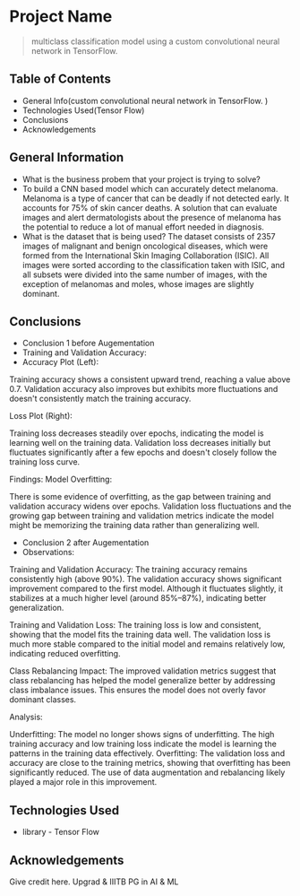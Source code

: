 # Project Name
> multiclass classification model using a custom convolutional neural network in TensorFlow. 


## Table of Contents
* General Info(custom convolutional neural network in TensorFlow. )
* Technologies Used(Tensor Flow)
* Conclusions
* Acknowledgements



## General Information
- What is the business probem that your project is trying to solve?
- To build a CNN based model which can accurately detect melanoma. Melanoma is a type of cancer that can be deadly if not detected early. It accounts for 75% of skin cancer deaths. A solution that can evaluate images and alert dermatologists about the presence of melanoma has the potential to reduce a lot of manual effort needed in diagnosis.
- What is the dataset that is being used?
The dataset consists of 2357 images of malignant and benign oncological diseases, which were formed from the International Skin Imaging Collaboration (ISIC). All images were sorted according to the classification taken with ISIC, and all subsets were divided into the same number of images, with the exception of melanomas and moles, whose images are slightly dominant.
<!-- You don't have to answer all the questions - just the ones relevant to your project. -->

## Conclusions
- Conclusion 1 before Augementation
- Training and Validation Accuracy:
- Accuracy Plot (Left):

Training accuracy shows a consistent upward trend, reaching a value above 
0.7.
Validation accuracy also improves but exhibits more fluctuations and doesn't consistently match the training accuracy.

Loss Plot (Right):

Training loss decreases steadily over epochs, indicating the model is learning well on the training data.
Validation loss decreases initially but fluctuates significantly after a few epochs and doesn't closely follow the training loss curve.

Findings:
Model Overfitting:

There is some evidence of overfitting, as the gap between training and validation accuracy widens over epochs.
Validation loss fluctuations and the growing gap between training and validation metrics indicate the model might be memorizing the training data rather than generalizing well.

- Conclusion 2 after Augementation 
- Observations:

Training and Validation Accuracy:
The training accuracy remains consistently high (above 90%).
The validation accuracy shows significant improvement compared to the first model. Although it fluctuates slightly, it stabilizes at a much higher level (around 85%–87%), indicating better generalization.

Training and Validation Loss:
The training loss is low and consistent, showing that the model fits the training data well.
The validation loss is much more stable compared to the initial model and remains relatively low, indicating reduced overfitting.

Class Rebalancing Impact:
The improved validation metrics suggest that class rebalancing has helped the model generalize better by addressing class imbalance issues. This ensures the model does not overly favor dominant classes.

Analysis:

Underfitting: The model no longer shows signs of underfitting. The high training accuracy and low training loss indicate the model is learning the patterns in the training data effectively.
Overfitting: The validation loss and accuracy are close to the training metrics, showing that overfitting has been significantly reduced. The use of data augmentation and rebalancing likely played a major role in this improvement.







## Technologies Used
- library - Tensor Flow

<!-- As the libraries versions keep on changing, it is recommended to mention the version of library used in this project -->

## Acknowledgements
Give credit here.
Upgrad & IIITB PG in AI & ML


